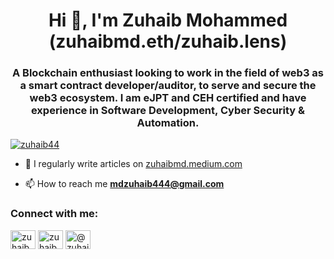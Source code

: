 <h1 align="center">Hi 👋, I'm Zuhaib Mohammed (zuhaibmd.eth/zuhaib.lens)</h1>
<h3 align="center">A Blockchain enthusiast looking to work in the field of web3 as a smart contract developer/auditor, to serve and secure the web3 ecosystem. I am eJPT and CEH certified and have experience in Software Development, Cyber Security & Automation.</h3>

<p align="left"> <a href="https://twitter.com/zuhaib44" target="blank"><img src="https://img.shields.io/twitter/follow/zuhaib44?logo=twitter&style=for-the-badge" alt="zuhaib44" /></a> </p>

- 📝 I regularly write articles on [zuhaibmd.medium.com](zuhaibmd.medium.com)

- 📫 How to reach me **mdzuhaib444@gmail.com**

<h3 align="left">Connect with me:</h3>
<p align="left">
<a href="https://twitter.com/zuhaib44" target="blank"><img align="center" src="https://raw.githubusercontent.com/rahuldkjain/github-profile-readme-generator/master/src/images/icons/Social/twitter.svg" alt="zuhaib44" height="30" width="40" /></a>
<a href="https://linkedin.com/in/zuhaib44" target="blank"><img align="center" src="https://raw.githubusercontent.com/rahuldkjain/github-profile-readme-generator/master/src/images/icons/Social/linked-in-alt.svg" alt="zuhaib44" height="30" width="40" /></a>
<a href="https://medium.com/@zuhaibmd" target="blank"><img align="center" src="https://raw.githubusercontent.com/rahuldkjain/github-profile-readme-generator/master/src/images/icons/Social/medium.svg" alt="@zuhaibmd" height="30" width="40" /></a>
</p>
